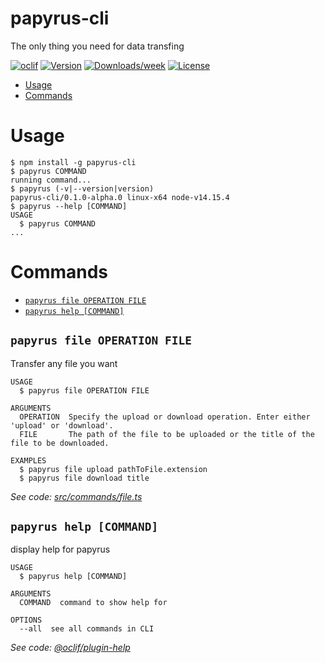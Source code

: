 papyrus-cli
===========

The only thing you need for data transfing

[![oclif](https://img.shields.io/badge/cli-oclif-brightgreen.svg)](https://oclif.io)
[![Version](https://img.shields.io/npm/v/papyrus-cli.svg)](https://npmjs.org/package/papyrus-cli)
[![Downloads/week](https://img.shields.io/npm/dw/papyrus-cli.svg)](https://npmjs.org/package/papyrus-cli)
[![License](https://img.shields.io/npm/l/papyrus-cli.svg)](https://github.com/ruddha2001/papyrus-cli/blob/master/package.json)

<!-- toc -->
* [Usage](#usage)
* [Commands](#commands)
<!-- tocstop -->
# Usage
<!-- usage -->
```sh-session
$ npm install -g papyrus-cli
$ papyrus COMMAND
running command...
$ papyrus (-v|--version|version)
papyrus-cli/0.1.0-alpha.0 linux-x64 node-v14.15.4
$ papyrus --help [COMMAND]
USAGE
  $ papyrus COMMAND
...
```
<!-- usagestop -->
# Commands
<!-- commands -->
* [`papyrus file OPERATION FILE`](#papyrus-file-operation-file)
* [`papyrus help [COMMAND]`](#papyrus-help-command)

## `papyrus file OPERATION FILE`

Transfer any file you want

```
USAGE
  $ papyrus file OPERATION FILE

ARGUMENTS
  OPERATION  Specify the upload or download operation. Enter either 'upload' or 'download'.
  FILE       The path of the file to be uploaded or the title of the file to be downloaded.

EXAMPLES
  $ papyrus file upload pathToFile.extension
  $ papyrus file download title
```

_See code: [src/commands/file.ts](https://github.com/ruddha2001/papyrus-cli/blob/v0.1.0-alpha.0/src/commands/file.ts)_

## `papyrus help [COMMAND]`

display help for papyrus

```
USAGE
  $ papyrus help [COMMAND]

ARGUMENTS
  COMMAND  command to show help for

OPTIONS
  --all  see all commands in CLI
```

_See code: [@oclif/plugin-help](https://github.com/oclif/plugin-help/blob/v3.2.1/src/commands/help.ts)_
<!-- commandsstop -->
